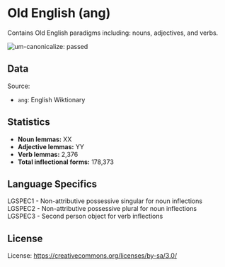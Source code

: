 # Old English (ang)

Contains Old English paradigms including: nouns, adjectives, and verbs.

![um-canonicalize: passed](https://img.shields.io/badge/um--canonicalize-passed-brightgreen.svg "um-canonicalize: passed")

## Data

Source:
- `ang`: English Wiktionary

## Statistics

- **Noun lemmas:** XX
- **Adjective lemmas:** YY
- **Verb lemmas:** 2,376
- **Total inflectional forms:** 178,373


## Language Specifics
LGSPEC1 - Non-attributive possessive singular for noun inflections<br />
LGSPEC2 - Non-attributive possessive plural for noun inflections<br />
LGSPEC3 - Second person object for verb inflections<br />

## License

License: https://creativecommons.org/licenses/by-sa/3.0/
